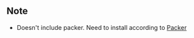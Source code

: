 ## Note
- Doesn't include packer. Need to install according to [Packer](https://github.com/wbthomason/packer.nvim)
